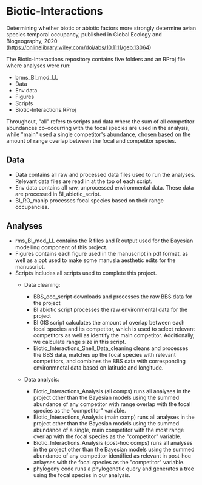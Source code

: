 # Biotic-Interactions
Determining whether biotic or abiotic factors more strongly determine avian species temporal occupancy, published in Global Ecology and Biogeography, 2020 (https://onlinelibrary.wiley.com/doi/abs/10.1111/geb.13064)

The Biotic-Interactions repository contains five folders and an RProj file where analyses were run:
- brms_BI_mod_LL
- Data
- Env data
- Figures
- Scripts
- Biotic-Interactions.RProj

Throughout, "all" refers to scripts and data where the sum of all competitor abundances co-occurring with the focal species are used in the analysis, while "main" used a single competitor's abundance, chosen based on the amount of range overlap between the focal and competitor species.

## Data
- Data contains all raw and processed data files used to run the analyses. Relevant data files are read in at the top of each script.
- Env data contains all raw, unprocessed environmental data. These data are processed in BI_abiotic_script.
- BI_RO_manip processes focal species based on their range occupancies.

## Analyses
- rms_BI_mod_LL contains the R files and R output used for the Bayesian modelling component of this project. 
- Figures contains each figure used in the manuscript in pdf format, as well as a ppt used to make some manusla aesthetic edits for the manuscript.
- Scripts includes all scripts used to complete this project. 
  - Data cleaning: 
    - BBS_occ_script downloads and processes the raw BBS data for the project
    - BI abiotic script processes the raw environmental data for the project
    - BI GIS script calculates the amount of overlap between each focal species and its competitor, which is used to select relevant competitors as well as identify the main competitor. Additionally, we calculate range size in this script.
    - Biotic_Interactions_Snell_Data_cleaning cleans and processes the BBS data, matches up the focal species with relevant competitors, and combines the BBS data with corresponding environmnetal data based on latitude and longitude.
    
  - Data analysis: 
    - Biotic_Interactions_Analysis (all comps) runs all analyses in the project other than the Bayesian models using the summed abundance of any competitor with range overlap with the focal species as the "competitor" variable.
    - Biotic_Interactions_Analysis (main comp) runs all analyses in the project other than the Bayesian models using the summed abundance of a single, main competitor with the most range overlap with the focal species as the "competitor" variable.
    - Biotic_Interactions_Analysis (post-hoc comps) runs all analyses in the project other than the Bayesian models using the summed abundance of any competitor identified as relevant in post-hoc anlayses with the focal species as the "competitor" variable.
    - phylogeny code runs a phylogenetic query and generates a tree using the focal species in our analysis.
  
